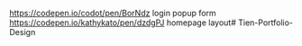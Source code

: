 https://codepen.io/codot/pen/BorNdz login popup form
https://codepen.io/kathykato/pen/dzdgPJ homepage layout# Tien-Portfolio-Design
